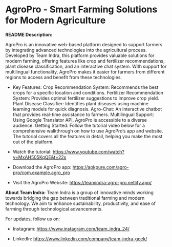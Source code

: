 # AgroPro - Smart Farming Solutions for Modern Agriculture

**README Description:**

AgroPro is an innovative web-based platform designed to support farmers by integrating advanced technologies into the agricultural process. Developed by Team Indra, this platform provides valuable solutions for modern farming, offering features like crop and fertilizer recommendations, plant disease classification, and an interactive chat system. With support for multilingual functionality, AgroPro makes it easier for farmers from different regions to access and benefit from these technologies.

- Key Features:
Crop Recommendation System: Recommends the best crops for a specific location and conditions.
Fertilizer Recommendation System: Provides optimal fertilizer suggestions to improve crop yield.
Plant Disease Classifier: Identifies plant diseases using machine learning models for quick diagnosis.
Agro-Chat: An interactive chatbot that provides real-time assistance to farmers.
Multilingual Support: Using Google Translator API, AgroPro is accessible to a diverse audience.
Getting Started:
Follow the tutorial video below for a comprehensive walkthrough on how to use AgroPro’s app and website. The tutorial covers all the features in detail, helping you make the most out of the platform.

- Watch the tutorial:
https://www.youtube.com/watch?v=MxAH505KqQE&t=22s

- Download the AgroPro app:
https://apkpure.com/agro-pro/com.example.agro_pro

- Visit the AgroPro Website:
https://teamindra-agro-pro.netlify.app/

**About Team Indra:**
Team Indra is a group of innovative minds working towards bridging the gap between traditional farming and modern technology. We aim to enhance sustainability, productivity, and ease of farming through technological advancements.

For updates, follow us on:

- Instagram:
https://www.instagram.com/team_indra_24/

- LinkedIn:
https://www.linkedin.com/company/team-indra-gcek/
